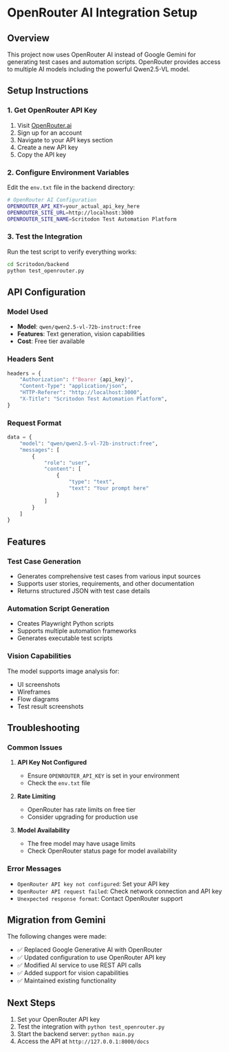 # OpenRouter AI Integration Setup

## Overview
This project now uses OpenRouter AI instead of Google Gemini for generating test cases and automation scripts. OpenRouter provides access to multiple AI models including the powerful Qwen2.5-VL model.

## Setup Instructions

### 1. Get OpenRouter API Key
1. Visit [OpenRouter.ai](https://openrouter.ai)
2. Sign up for an account
3. Navigate to your API keys section
4. Create a new API key
5. Copy the API key

### 2. Configure Environment Variables
Edit the `env.txt` file in the backend directory:

```bash
# OpenRouter AI Configuration
OPENROUTER_API_KEY=your_actual_api_key_here
OPENROUTER_SITE_URL=http://localhost:3000
OPENROUTER_SITE_NAME=Scritodon Test Automation Platform
```

### 3. Test the Integration
Run the test script to verify everything works:

```bash
cd Scritodon/backend
python test_openrouter.py
```

## API Configuration

### Model Used
- **Model**: `qwen/qwen2.5-vl-72b-instruct:free`
- **Features**: Text generation, vision capabilities
- **Cost**: Free tier available

### Headers Sent
```python
headers = {
    "Authorization": f"Bearer {api_key}",
    "Content-Type": "application/json",
    "HTTP-Referer": "http://localhost:3000",
    "X-Title": "Scritodon Test Automation Platform",
}
```

### Request Format
```python
data = {
    "model": "qwen/qwen2.5-vl-72b-instruct:free",
    "messages": [
        {
            "role": "user",
            "content": [
                {
                    "type": "text",
                    "text": "Your prompt here"
                }
            ]
        }
    ]
}
```

## Features

### Test Case Generation
- Generates comprehensive test cases from various input sources
- Supports user stories, requirements, and other documentation
- Returns structured JSON with test case details

### Automation Script Generation
- Creates Playwright Python scripts
- Supports multiple automation frameworks
- Generates executable test scripts

### Vision Capabilities
The model supports image analysis for:
- UI screenshots
- Wireframes
- Flow diagrams
- Test result screenshots

## Troubleshooting

### Common Issues

1. **API Key Not Configured**
   - Ensure `OPENROUTER_API_KEY` is set in your environment
   - Check the `env.txt` file

2. **Rate Limiting**
   - OpenRouter has rate limits on free tier
   - Consider upgrading for production use

3. **Model Availability**
   - The free model may have usage limits
   - Check OpenRouter status page for model availability

### Error Messages
- `OpenRouter API key not configured`: Set your API key
- `OpenRouter API request failed`: Check network connection and API key
- `Unexpected response format`: Contact OpenRouter support

## Migration from Gemini

The following changes were made:
- ✅ Replaced Google Generative AI with OpenRouter
- ✅ Updated configuration to use OpenRouter API key
- ✅ Modified AI service to use REST API calls
- ✅ Added support for vision capabilities
- ✅ Maintained existing functionality

## Next Steps

1. Set your OpenRouter API key
2. Test the integration with `python test_openrouter.py`
3. Start the backend server: `python main.py`
4. Access the API at `http://127.0.0.1:8000/docs` 